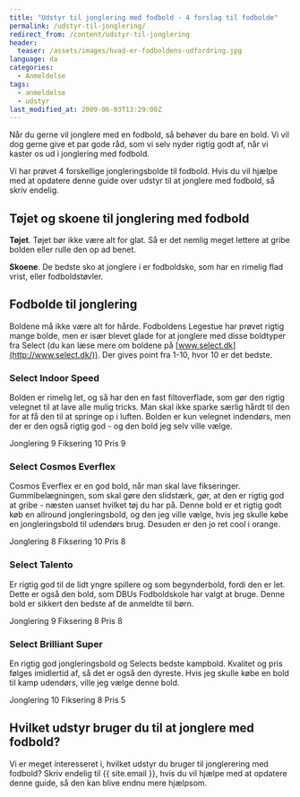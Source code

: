 ```yaml
---
title: "Udstyr til jonglering med fodbold - 4 forslag til fodbolde"
permalink: /udstyr-til-jonglering/
redirect_from: /content/udstyr-til-jonglering
header:
  teaser: /assets/images/hvad-er-fodboldens-udfordring.jpg
language: da
categories:
  - Anmeldelse
tags:
  - anmeldelse
  - udstyr
last_modified_at: 2009-06-03T13:29:00Z
---
```


Når du gerne vil jonglere med en fodbold, så behøver du bare en bold. Vi vil dog gerne give et par gode råd, som vi selv nyder rigtig godt af, når vi kaster os ud i jonglering med fodbold.

Vi har prøvet 4 forskellige jongleringsbolde til fodbold. Hvis du vil hjælpe med at opdatere denne guide over udstyr til at jonglere med fodbold, så skriv endelig.

## Tøjet og skoene til jonglering med fodbold

**Tøjet**. Tøjet bør ikke være alt for glat. Så er det nemlig meget lettere at gribe bolden eller rulle den op ad benet.

**Skoene**. De bedste sko at jonglere i er fodboldsko, som har en rimelig flad vrist, eller fodboldstøvler.

## Fodbolde til jonglering

Boldene må ikke være alt for hårde. Fodboldens Legestue har prøvet rigtig mange bolde, men er især blevet glade for at jonglere med disse boldtyper fra Select (du kan læse mere om boldene på [www.select.dk](http://www.select.dk/)). Der gives point fra 1-10, hvor 10 er det bedste.

### Select Indoor Speed

Bolden er rimelig let, og så har den en fast filtoverflade, som gør den rigtig velegnet til at lave alle mulig tricks. Man skal ikke sparke særlig hårdt til den for at få den til at springe op i luften. Bolden er kun velegnet indendørs, men der er den også rigtig god - og den bold jeg selv ville vælge.

Jonglering 9 Fiksering 10 Pris 9

### Select Cosmos Everflex

Cosmos Everflex er en god bold, når man skal lave fikseringer. Gummibelægningen, som skal gøre den slidstærk, gør, at den er rigtig god at gribe - næsten uanset hvilket tøj du har på. Denne bold er et rigtig godt køb en allround jongleringsbold, og den jeg ville vælge, hvis jeg skulle købe en jongleringsbold til udendørs brug. Desuden er den jo ret cool i orange.

Jonglering 8 Fiksering 10 Pris 8

### Select Talento

Er rigtig god til de lidt yngre spillere og som begynderbold, fordi den er let. Dette er også den bold, som DBUs Fodboldskole har valgt at bruge. Denne bold er sikkert den bedste af de anmeldte til børn.

Jonglering 9 Fiksering 8 Pris 8

### Select Brilliant Super

En rigtig god jongleringsbold og Selects bedste kampbold. Kvalitet og pris følges imidlertid af, så det er også den dyreste. Hvis jeg skulle købe en bold til kamp udendørs, ville jeg vælge denne bold.

Jonglering 10 Fiksering 8 Pris 5

## Hvilket udstyr bruger du til at jonglere med fodbold?

Vi er meget interesseret i, hvilket udstyr du bruger til jonglerering med fodbold? Skriv endelig til {{ site.email }}, hvis du vil hjælpe med at opdatere denne guide, så den kan blive endnu mere hjælpsom.
